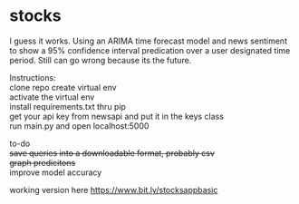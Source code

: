 # stocks

I guess it works. Using an ARIMA time forecast model and news sentiment to show a 95% confidence interval predication over a user designated time period. Still can go wrong because its the future. 

Instructions:  
clone repo
create virtual env  
activate the virtual env  
install requirements.txt thru pip  
get your api key from newsapi and put it in the keys class  
run main.py and open localhost:5000  

to-do  
~~save queries into a downloadable format, probably csv~~  
~~graph predicitons~~  
improve model accuracy

working version here https://www.bit.ly/stocksappbasic
